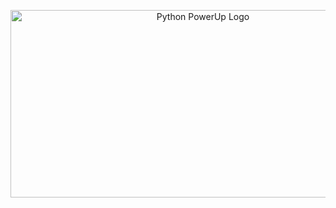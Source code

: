 <p align="center">
    <img height="300" width="600" src="https://i.ibb.co/Lhm56B5/Python-Power-Up-Logo.png" alt="Python PowerUp Logo">
</p>
